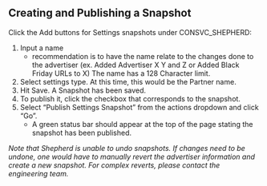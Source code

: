 ## Creating and Publishing a Snapshot
Click the Add buttons for Settings snapshots under CONSVC_SHEPHERD:

1. Input a name 
   * recommendation is to have the name relate to the changes done to the advertiser (ex. Added Advertiser X Y and Z or Added Black Friday URLs to X) The name has a 128 Character limit.
2. Select settings type. At this time, this would be the Partner name.
3. Hit Save. A Snapshot has been saved. 
4. To publish it, click the checkbox that corresponds to the snapshot. 
5. Select “Publish Settings Snapshot” from the actions dropdown and click “Go”.
   * A green status bar should appear at the top of the page stating the snapshot has been published.

*Note that Shepherd is unable to undo snapshots. 
If changes need to be undone, one would have to manually revert the advertiser information and create a new snapshot.
For complex reverts, please contact the engineering team.*
